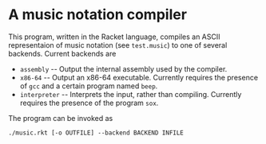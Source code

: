 # A music notation compiler
This program, written in the Racket language, compiles an ASCII representaion of music
notation (see `test.music`) to one of several backends. Current backends are
* `assembly`    -- Output the internal assembly used by the compiler.
* `x86-64`      -- Output an x86-64 executable. Currently requires the presence of `gcc` and a
                   certain program named `beep`.
* `interpreter` -- Interprets the input, rather than compiling. Currently requires the
                   presence of the program `sox`.

The program can be invoked as
```
./music.rkt [-o OUTFILE] --backend BACKEND INFILE
```
